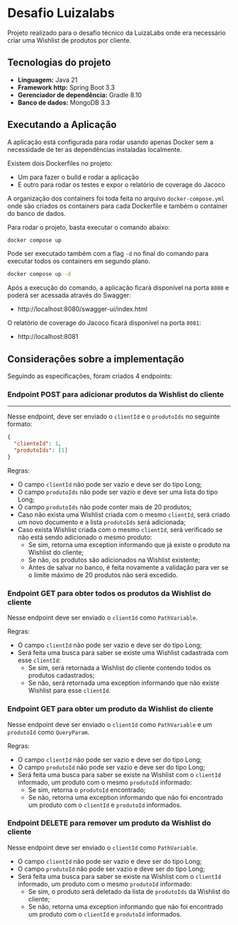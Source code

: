 # Desafio Luizalabs

Projeto realizado para o desafio técnico da LuizaLabs onde era necessário criar uma Wishlist de produtos por cliente.

## Tecnologias do projeto

- **Linguagem:** Java 21
- **Framework http:** Spring Boot 3.3
- **Gerenciador de dependência:** Gradle 8.10
- **Banco de dados:** MongoDB 3.3

## Executando a Aplicação

A aplicação está configurada para rodar usando apenas Docker sem a necessidade de ter as dependências instaladas localmente.

Existem dois Dockerfiles no projeto:

- Um para fazer o build e rodar a aplicação
- E outro para rodar os testes e expor o relatório de coverage do Jacoco

A organização dos containers foi toda feita no arquivo `docker-compose.yml` onde são criados os containers para cada Dockerfile e também o container do banco de dados.

Para rodar o projeto, basta executar o comando abaixo:

```bash
docker compose up
```

Pode ser executado também com a flag `-d` no final do comando para executar todos os containers em segundo plano.

```bash
docker compose up -d
```

Após a execução do comando, a aplicação ficará disponível na porta `8080` e poderá ser acessada através do Swagger:

- http://localhost:8080/swagger-ui/index.html

O relatório de coverage do Jacoco ficará disponível na porta `8081`:

- http://localhost:8081

## Considerações sobre a implementação

Seguindo as especificações, foram criados 4 endpoints:

### Endpoint POST para adicionar produtos da Wishlist do cliente

---

Nesse endpoint, deve ser enviado o `clientId` e o `produtoIds` no seguinte formato:

```json
{
  "clienteId": 1,
  "produtoIds": [1]
}
```
Regras:

- O campo `clientId` não pode ser vazio e deve ser do tipo Long;
- O campo `produtoIds` não pode ser vazio e deve ser uma lista do tipo Long;
- O campo `produtoIds` não pode conter mais de 20 produtos;
- Caso não exista uma Wishlist criada com o mesmo `clientId`, será criado um novo documento e a lista `produtoIds` será adicionada;
- Caso exista Wishlist criada com o mesmo `clientId`, será verificado se não está sendo adicionado o mesmo produto:
  - Se sim, retorna uma exception informando que já existe o produto na Wishlist do cliente;
  - Se não, os produtos são adicionados na Wishlist existente;
  - Antes de salvar no banco, é feita novamente a validação para ver se o limite máximo de 20 produtos não será excedido.
  


### Endpoint GET para obter todos os produtos da Wishlist do cliente

Nesse endpoint deve ser enviado o `clientId` como `PathVariable`.

Regras:

- O campo `clientId` não pode ser vazio e deve ser do tipo Long;
- Será feita uma busca para saber se existe uma Wishlist cadastrada com esse `clientId`:
  - Se sim, será retornada a Wishlist do cliente contendo todos os produtos cadastrados;
  - Se não, será retornada uma exception informando que não existe Wishlist para esse `clientId`.

### Endpoint GET para obter um produto da Wishlist do cliente

Nesse endpoint deve ser enviado o `clientId` como `PathVariable` e um `produtoId` como `QueryParam`.

Regras:

- O campo `clientId` não pode ser vazio e deve ser do tipo Long;
- O campo `produtoId` não pode ser vazio e deve ser do tipo Long;
- Será feita uma busca para saber se existe na Wishlist com o `clientId` informado, um produto com o mesmo `produtoId` informado:
  - Se sim, retorna o `produtoId` encontrado;
  - Se não, retorna uma exception informando que não foi encontrado um produto com o `clientId` e `produtoId` informados.

### Endpoint DELETE para remover um produto da Wishlist do cliente

Nesse endpoint deve ser enviado o `clientId` como `PathVariable`.

- O campo `clientId` não pode ser vazio e deve ser do tipo Long;
- O campo `produtoId` não pode ser vazio e deve ser do tipo Long;
- Será feita uma busca para saber se existe na Wishlist com o `clientId` informado, um produto com o mesmo `produtoId` informado:
  - Se sim, o produto será deletado da lista de `produtoIds` da Wishlist do cliente;
  - Se não, retorna uma exception informando que não foi encontrado um produto com o `clientId` e `produtoId` informados.
